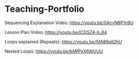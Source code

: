 # Teaching-Portfolio

Sequencing Explanation Video:
https://youtu.be/0AcyN8P1n9U

Lesson Plan Video:
https://youtu.be/lCDSZ4-b_84

Loops explained (Repeats):
https://youtu.be/5fA89plI2hU

Nested Loops:
https://youtu.be/bMfPxX6WUUU
